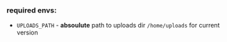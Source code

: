 ### required envs:

- `UPLOADS_PATH` - **absoulute** path to uploads dir `/home/uploads` for current version
